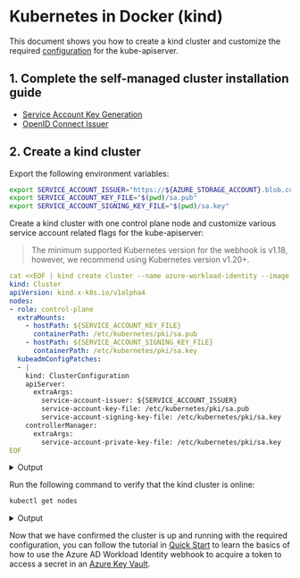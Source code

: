 # Kubernetes in Docker (kind)

<!-- toc -->

This document shows you how to create a kind cluster and customize the required [configuration][1] for the kube-apiserver.

## 1. Complete the self-managed cluster installation guide

- [Service Account Key Generation](../../../installation/self-managed-clusters/service-account-key-generation.md)
- [OpenID Connect Issuer](../../../installation/self-managed-clusters/oidc-issuer.md)

## 2. Create a kind cluster

Export the following environment variables:

```bash
export SERVICE_ACCOUNT_ISSUER="https://${AZURE_STORAGE_ACCOUNT}.blob.core.windows.net/${AZURE_STORAGE_CONTAINER}/"
export SERVICE_ACCOUNT_KEY_FILE="$(pwd)/sa.pub"
export SERVICE_ACCOUNT_SIGNING_KEY_FILE="$(pwd)/sa.key"
```

Create a kind cluster with one control plane node and customize various service account related flags for the kube-apiserver:

> The minimum supported Kubernetes version for the webhook is v1.18, however, we recommend using Kubernetes version v1.20+.

```yaml
cat <<EOF | kind create cluster --name azure-workload-identity --image kindest/node:v1.22.2 --config=-
kind: Cluster
apiVersion: kind.x-k8s.io/v1alpha4
nodes:
- role: control-plane
  extraMounts:
    - hostPath: ${SERVICE_ACCOUNT_KEY_FILE}
      containerPath: /etc/kubernetes/pki/sa.pub
    - hostPath: ${SERVICE_ACCOUNT_SIGNING_KEY_FILE}
      containerPath: /etc/kubernetes/pki/sa.key
  kubeadmConfigPatches:
  - |
    kind: ClusterConfiguration
    apiServer:
      extraArgs:
        service-account-issuer: ${SERVICE_ACCOUNT_ISSUER}
        service-account-key-file: /etc/kubernetes/pki/sa.pub
        service-account-signing-key-file: /etc/kubernetes/pki/sa.key
    controllerManager:
      extraArgs:
        service-account-private-key-file: /etc/kubernetes/pki/sa.key
EOF
```

<details>
<summary>Output</summary>

```bash
Creating cluster "azure-workload-identity" ...
 • Ensuring node image (kindest/node:v1.22.2) 🖼  ...
 ✓ Ensuring node image (kindest/node:v1.22.2) 🖼
 • Preparing nodes 📦   ...
 ✓ Preparing nodes 📦
 • Writing configuration 📜  ...
 ✓ Writing configuration 📜
 • Starting control-plane 🕹️  ...
 ✓ Starting control-plane 🕹️
 • Installing CNI 🔌  ...
 ✓ Installing CNI 🔌
 • Installing StorageClass 💾  ...
 ✓ Installing StorageClass 💾
Set kubectl context to "kind-azure-workload-identity"
You can now use your cluster with:

kubectl cluster-info --context kind-azure-workload-identity

Have a question, bug, or feature request? Let us know! https://kind.sigs.k8s.io/#community 🙂
```

</details>

Run the following command to verify that the kind cluster is online:

```bash
kubectl get nodes
```

<details>
<summary>Output</summary>

```bash
NAME                                     STATUS   ROLES                  AGE     VERSION   INTERNAL-IP   EXTERNAL-IP   OS-IMAGE       KERNEL-VERSION     CONTAINER-RUNTIME
azure-workload-identity-control-plane   Ready    control-plane,master   2m28s   v1.22.2   172.18.0.2    <none>        Ubuntu 21.04   5.4.0-1047-azure   containerd://1.5.2
```

</details>

Now that we have confirmed the cluster is up and running with the required configuration, you can follow the tutorial in [Quick Start][5] to learn the basics of how to use the Azure AD Workload Identity webhook to acquire a token to access a secret in an [Azure Key Vault][1].

[1]: ../../../../installation/self-managed-clusters/configurations.md

[2]: ../service-account-key-generation.md

[3]: ../oidc-issuer/discovery-document.md

[4]: ../oidc-issuer/jwks.md

[5]: ../../../quick-start.md
